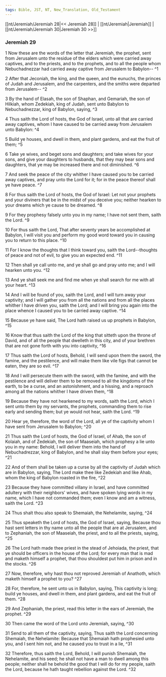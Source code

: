 ```yaml
---
tags: Bible, JST, NT, New_Translation, Old_Testament
---
```


[[nt/Jeremiah/Jeremiah 28|<< Jeremiah 28]] | [[nt/Jeremiah|Jeremiah]] | [[nt/Jeremiah/Jeremiah 30|Jeremiah 30 >>]]

### Jeremiah 29

1 Now these are the words of the letter that Jeremiah, the prophet, sent from Jerusalem unto the residue of the elders which were carried away captives, and to the priests, and to the prophets, and to all the people whom Nebuchadnezzar had carried away captive from Jerusalem to Babylon\--  ^1

2 After that Jeconiah, the king, and the queen, and the eunuchs, the princes of Judah and Jerusalem, and the carpenters, and the smiths were departed from Jerusalem\--  ^2

3 By the hand of Elasah, the son of Shaphan, and Gemariah, the son of Hilkiah, whom Zedekiah, king of Judah, sent unto Babylon to Nebuchadnezzar, king of Babylon, saying,  ^3

4 Thus saith the Lord of hosts, the God of Israel, unto all that are carried away captives, whom I have caused to be carried away from Jerusalem unto Babylon:  ^4

5 Build ye houses, and dwell in them, and plant gardens, and eat the fruit of them;  ^5

6 Take ye wives, and beget sons and daughters; and take wives for your sons, and give your daughters to husbands, that they may bear sons and daughters, that ye may be increased there and not diminished.  ^6

7 And seek the peace of the city whither I have caused you to be carried away captives, and pray unto the Lord for it; for in the peace thereof shall ye have peace.  ^7

8 For thus saith the Lord of hosts, the God of Israel: Let not your prophets and your diviners that be in the midst of you deceive you; neither hearken to your dreams which ye cause to be dreamed.  ^8

9 For they prophesy falsely unto you in my name; I have not sent them, saith the Lord.  ^9

10 For thus saith the Lord, That after seventy years be accomplished at Babylon, I will visit you and perform my good word toward you in causing you to return to this place.  ^10

11 For I know the thoughts that I think toward you, saith the Lord\--thoughts of peace and not of evil, to give you an expected end.  ^11

12 Then shall ye call unto me, and ye shall go and pray unto me; and I will hearken unto you.  ^12

13 And ye shall seek me and find me when ye shall search for me with all your heart.  ^13

14 And I will be found of you, saith the Lord, and I will turn away your captivity; and I will gather you from all the nations and from all the places whither I have driven you, saith the Lord; and I will bring you again into the place whence I caused you to be carried away captive.  ^14

15 Because ye have said, The Lord hath raised us up prophets in Babylon,  ^15

16 Know that thus saith the Lord of the king that sitteth upon the throne of David, and of all the people that dwelleth in this city, and of your brethren that are not gone forth with you into captivity,  ^16

17 Thus saith the Lord of hosts, Behold, I will send upon them the sword, the famine, and the pestilence, and will make them like vile figs that cannot be eaten, they are so evil.  ^17

18 And I will persecute them with the sword, with the famine, and with the pestilence and will deliver them to be removed to all the kingdoms of the earth, to be a curse, and an astonishment, and a hissing, and a reproach among all the nations whither I have driven them,  ^18

19 Because they have not hearkened to my words, saith the Lord, which I sent unto them by my servants, the prophets, commanding them to rise early and sending them; but ye would not hear, saith the Lord.  ^19

20 Hear ye, therefore, the word of the Lord, all ye of the captivity whom I have sent from Jerusalem to Babylon;  ^20

21 Thus saith the Lord of hosts, the God of Israel, of Ahab, the son of Kolaiah, and of Zedekiah, the son of Maaseiah, which prophesy a lie unto you in my name: Behold, I will deliver them into the hand of Nebuchadrezzar, king of Babylon, and he shall slay them before your eyes;  ^21

22 And of them shall be taken up a curse by all the captivity of Judah which are in Babylon, saying, The Lord make thee like Zedekiah and like Ahab, whom the king of Babylon roasted in the fire,  ^22

23 Because they have committed villany in Israel, and have committed adultery with their neighbors\' wives, and have spoken lying words in my name, which I have not commanded them; even I know and am a witness, saith the Lord.  ^23

24 Thus shalt thou also speak to Shemaiah, the Nehelamite, saying,  ^24

25 Thus speaketh the Lord of hosts, the God of Israel, saying, Because thou hast sent letters in thy name unto all the people that are at Jerusalem, and to Zephaniah, the son of Maaseiah, the priest, and to all the priests, saying,  ^25

26 The Lord hath made thee priest in the stead of Jehoiada, the priest, that ye should be officers in the house of the Lord; for every man that is mad and maketh himself a prophet, that thou shouldest put him in prison and in the stocks.  ^26

27 Now, therefore, why hast thou not reproved Jeremiah of Anathoth, which maketh himself a prophet to you?  ^27

28 For, therefore, he sent unto us in Babylon, saying, This captivity is long; build ye houses, and dwell in them, and plant gardens, and eat the fruit of them.  ^28

29 And Zephaniah, the priest, read this letter in the ears of Jeremiah, the prophet.  ^29

30 Then came the word of the Lord unto Jeremiah, saying,  ^30

31 Send to all them of the captivity, saying, Thus saith the Lord concerning Shemaiah, the Nehelamite: Because that Shemaiah hath prophesied unto you, and I sent him not, and he caused you to trust in a lie,  ^31

32 Therefore, thus saith the Lord, Behold, I will punish Shemaiah, the Nehelamite, and his seed; he shall not have a man to dwell among this people; neither shall he behold the good that I will do for my people, saith the Lord, because he hath taught rebellion against the Lord.  ^32

 
